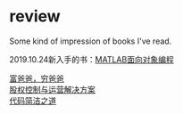 # review
Some kind of impression of books I've read. 

2019.10.24新入手的书：[MATLAB面向对象编程](https://github.com/ClareTT/review/blob/master/MATLAB-OOP.md "MATLAB-OOP") 

[富爸爸，穷爸爸](https://github.com/ClareTT/review/blob/master/RichDadPoorDad.md "Rich Dad, Poor Dad")    
[股权控制与运营解决方案](https://github.com/ClareTT/review/blob/master/%E8%82%A1%E6%9D%83%E6%8E%A7%E5%88%B6%E4%B8%8E%E8%BF%90%E8%90%A5%E8%A7%A3%E5%86%B3%E6%96%B9%E6%A1%88/theReview.md "股权控制与运营解决方案")    
[代码简洁之道](https://github.com/ClareTT/review/blob/master/CleanCode.md "Clean Code")   
